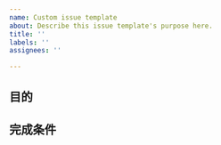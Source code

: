 ```yaml
---
name: Custom issue template
about: Describe this issue template's purpose here.
title: ''
labels: ''
assignees: ''

---
```


## 目的

## 完成条件
